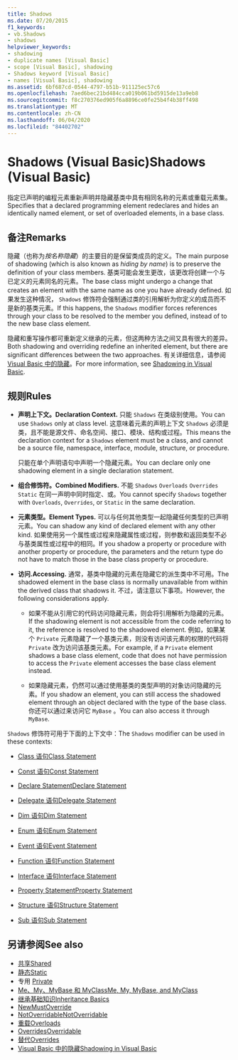 ```yaml
---
title: Shadows
ms.date: 07/20/2015
f1_keywords:
- vb.Shadows
- shadows
helpviewer_keywords:
- shadowing
- duplicate names [Visual Basic]
- scope [Visual Basic], shadowing
- Shadows keyword [Visual Basic]
- names [Visual Basic], shadowing
ms.assetid: 6bf687cd-0544-4797-b51b-911125ec57c6
ms.openlocfilehash: 7aed6bec21bd484cca019b061bd5915de13a9eb8
ms.sourcegitcommit: f8c270376ed905f6a8896ce0fe25b4f4b38ff498
ms.translationtype: MT
ms.contentlocale: zh-CN
ms.lasthandoff: 06/04/2020
ms.locfileid: "84402702"
---
```

# <a name="shadows-visual-basic"></a><span data-ttu-id="19b4f-102">Shadows (Visual Basic)</span><span class="sxs-lookup"><span data-stu-id="19b4f-102">Shadows (Visual Basic)</span></span>

<span data-ttu-id="19b4f-103">指定已声明的编程元素重新声明并隐藏基类中具有相同名称的元素或重载元素集。</span><span class="sxs-lookup"><span data-stu-id="19b4f-103">Specifies that a declared programming element redeclares and hides an identically named element, or set of overloaded elements, in a base class.</span></span>

## <a name="remarks"></a><span data-ttu-id="19b4f-104">备注</span><span class="sxs-lookup"><span data-stu-id="19b4f-104">Remarks</span></span>

<span data-ttu-id="19b4f-105">隐藏（也称为*按名称隐藏*）的主要目的是保留类成员的定义。</span><span class="sxs-lookup"><span data-stu-id="19b4f-105">The main purpose of shadowing (which is also known as *hiding by name*) is to preserve the definition of your class members.</span></span> <span data-ttu-id="19b4f-106">基类可能会发生更改，该更改将创建一个与已定义的元素同名的元素。</span><span class="sxs-lookup"><span data-stu-id="19b4f-106">The base class might undergo a change that creates an element with the same name as one you have already defined.</span></span> <span data-ttu-id="19b4f-107">如果发生这种情况， `Shadows` 修饰符会强制通过类的引用解析为你定义的成员而不是新的基类元素。</span><span class="sxs-lookup"><span data-stu-id="19b4f-107">If this happens, the `Shadows` modifier forces references through your class to be resolved to the member you defined, instead of to the new base class element.</span></span>

<span data-ttu-id="19b4f-108">隐藏和重写操作都可重新定义继承的元素，但这两种方法之间又具有很大的差异。</span><span class="sxs-lookup"><span data-stu-id="19b4f-108">Both shadowing and overriding redefine an inherited element, but there are significant differences between the two approaches.</span></span> <span data-ttu-id="19b4f-109">有关详细信息，请参阅[Visual Basic 中的隐藏](../../programming-guide/language-features/declared-elements/shadowing.md)。</span><span class="sxs-lookup"><span data-stu-id="19b4f-109">For more information, see [Shadowing in Visual Basic](../../programming-guide/language-features/declared-elements/shadowing.md).</span></span>

## <a name="rules"></a><span data-ttu-id="19b4f-110">规则</span><span class="sxs-lookup"><span data-stu-id="19b4f-110">Rules</span></span>

- <span data-ttu-id="19b4f-111">**声明上下文。**</span><span class="sxs-lookup"><span data-stu-id="19b4f-111">**Declaration Context.**</span></span> <span data-ttu-id="19b4f-112">只能 `Shadows` 在类级别使用。</span><span class="sxs-lookup"><span data-stu-id="19b4f-112">You can use `Shadows` only at class level.</span></span> <span data-ttu-id="19b4f-113">这意味着元素的声明上下文 `Shadows` 必须是类，且不能是源文件、命名空间、接口、模块、结构或过程。</span><span class="sxs-lookup"><span data-stu-id="19b4f-113">This means the declaration context for a `Shadows` element must be a class, and cannot be a source file, namespace, interface, module, structure, or procedure.</span></span>

  <span data-ttu-id="19b4f-114">只能在单个声明语句中声明一个隐藏元素。</span><span class="sxs-lookup"><span data-stu-id="19b4f-114">You can declare only one shadowing element in a single declaration statement.</span></span>

- <span data-ttu-id="19b4f-115">**组合修饰符。**</span><span class="sxs-lookup"><span data-stu-id="19b4f-115">**Combined Modifiers.**</span></span> <span data-ttu-id="19b4f-116">不能 `Shadows` `Overloads` `Overrides` `Static` 在同一声明中同时指定、或。</span><span class="sxs-lookup"><span data-stu-id="19b4f-116">You cannot specify `Shadows` together with `Overloads`, `Overrides`, or `Static` in the same declaration.</span></span>

- <span data-ttu-id="19b4f-117">**元素类型。**</span><span class="sxs-lookup"><span data-stu-id="19b4f-117">**Element Types.**</span></span> <span data-ttu-id="19b4f-118">可以与任何其他类型一起隐藏任何类型的已声明元素。</span><span class="sxs-lookup"><span data-stu-id="19b4f-118">You can shadow any kind of declared element with any other kind.</span></span> <span data-ttu-id="19b4f-119">如果使用另一个属性或过程来隐藏属性或过程，则参数和返回类型不必与基类属性或过程中的相同。</span><span class="sxs-lookup"><span data-stu-id="19b4f-119">If you shadow a property or procedure with another property or procedure, the parameters and the return type do not have to match those in the base class property or procedure.</span></span>

- <span data-ttu-id="19b4f-120">**访问.**</span><span class="sxs-lookup"><span data-stu-id="19b4f-120">**Accessing.**</span></span> <span data-ttu-id="19b4f-121">通常，基类中隐藏的元素在隐藏它的派生类中不可用。</span><span class="sxs-lookup"><span data-stu-id="19b4f-121">The shadowed element in the base class is normally unavailable from within the derived class that shadows it.</span></span> <span data-ttu-id="19b4f-122">不过，请注意以下事项。</span><span class="sxs-lookup"><span data-stu-id="19b4f-122">However, the following considerations apply.</span></span>

  - <span data-ttu-id="19b4f-123">如果不能从引用它的代码访问隐藏元素，则会将引用解析为隐藏的元素。</span><span class="sxs-lookup"><span data-stu-id="19b4f-123">If the shadowing element is not accessible from the code referring to it, the reference is resolved to the shadowed element.</span></span> <span data-ttu-id="19b4f-124">例如，如果某个 `Private` 元素隐藏了一个基类元素，则没有访问该元素的权限的代码将 `Private` 改为访问该基类元素。</span><span class="sxs-lookup"><span data-stu-id="19b4f-124">For example, if a `Private` element shadows a base class element, code that does not have permission to access the `Private` element accesses the base class element instead.</span></span>

  - <span data-ttu-id="19b4f-125">如果隐藏元素，仍然可以通过使用基类的类型声明的对象访问隐藏的元素。</span><span class="sxs-lookup"><span data-stu-id="19b4f-125">If you shadow an element, you can still access the shadowed element through an object declared with the type of the base class.</span></span> <span data-ttu-id="19b4f-126">你还可以通过来访问它 `MyBase` 。</span><span class="sxs-lookup"><span data-stu-id="19b4f-126">You can also access it through `MyBase`.</span></span>

<span data-ttu-id="19b4f-127">`Shadows` 修饰符可用于下面的上下文中：</span><span class="sxs-lookup"><span data-stu-id="19b4f-127">The `Shadows` modifier can be used in these contexts:</span></span>

- [<span data-ttu-id="19b4f-128">Class 语句</span><span class="sxs-lookup"><span data-stu-id="19b4f-128">Class Statement</span></span>](../statements/class-statement.md)

- [<span data-ttu-id="19b4f-129">Const 语句</span><span class="sxs-lookup"><span data-stu-id="19b4f-129">Const Statement</span></span>](../statements/const-statement.md)

- [<span data-ttu-id="19b4f-130">Declare Statement</span><span class="sxs-lookup"><span data-stu-id="19b4f-130">Declare Statement</span></span>](../statements/declare-statement.md)

- [<span data-ttu-id="19b4f-131">Delegate 语句</span><span class="sxs-lookup"><span data-stu-id="19b4f-131">Delegate Statement</span></span>](../statements/delegate-statement.md)

- [<span data-ttu-id="19b4f-132">Dim 语句</span><span class="sxs-lookup"><span data-stu-id="19b4f-132">Dim Statement</span></span>](../statements/dim-statement.md)

- [<span data-ttu-id="19b4f-133">Enum 语句</span><span class="sxs-lookup"><span data-stu-id="19b4f-133">Enum Statement</span></span>](../statements/enum-statement.md)

- [<span data-ttu-id="19b4f-134">Event 语句</span><span class="sxs-lookup"><span data-stu-id="19b4f-134">Event Statement</span></span>](../statements/event-statement.md)

- [<span data-ttu-id="19b4f-135">Function 语句</span><span class="sxs-lookup"><span data-stu-id="19b4f-135">Function Statement</span></span>](../statements/function-statement.md)

- [<span data-ttu-id="19b4f-136">Interface 语句</span><span class="sxs-lookup"><span data-stu-id="19b4f-136">Interface Statement</span></span>](../statements/interface-statement.md)

- [<span data-ttu-id="19b4f-137">Property Statement</span><span class="sxs-lookup"><span data-stu-id="19b4f-137">Property Statement</span></span>](../statements/property-statement.md)

- [<span data-ttu-id="19b4f-138">Structure 语句</span><span class="sxs-lookup"><span data-stu-id="19b4f-138">Structure Statement</span></span>](../statements/structure-statement.md)

- [<span data-ttu-id="19b4f-139">Sub 语句</span><span class="sxs-lookup"><span data-stu-id="19b4f-139">Sub Statement</span></span>](../statements/sub-statement.md)

## <a name="see-also"></a><span data-ttu-id="19b4f-140">另请参阅</span><span class="sxs-lookup"><span data-stu-id="19b4f-140">See also</span></span>

- [<span data-ttu-id="19b4f-141">共享</span><span class="sxs-lookup"><span data-stu-id="19b4f-141">Shared</span></span>](shared.md)
- [<span data-ttu-id="19b4f-142">静态</span><span class="sxs-lookup"><span data-stu-id="19b4f-142">Static</span></span>](static.md)
- <span data-ttu-id="19b4f-143">专用 </span><span class="sxs-lookup"><span data-stu-id="19b4f-143">[Private](private.md)</span></span>
- [<span data-ttu-id="19b4f-144">Me、My、MyBase 和 MyClass</span><span class="sxs-lookup"><span data-stu-id="19b4f-144">Me, My, MyBase, and MyClass</span></span>](../../programming-guide/program-structure/me-my-mybase-and-myclass.md)
- [<span data-ttu-id="19b4f-145">继承基础知识</span><span class="sxs-lookup"><span data-stu-id="19b4f-145">Inheritance Basics</span></span>](../../programming-guide/language-features/objects-and-classes/inheritance-basics.md)
- [<span data-ttu-id="19b4f-146">New</span><span class="sxs-lookup"><span data-stu-id="19b4f-146">MustOverride</span></span>](mustoverride.md)
- [<span data-ttu-id="19b4f-147">NotOverridable</span><span class="sxs-lookup"><span data-stu-id="19b4f-147">NotOverridable</span></span>](notoverridable.md)
- [<span data-ttu-id="19b4f-148">重载</span><span class="sxs-lookup"><span data-stu-id="19b4f-148">Overloads</span></span>](overloads.md)
- [<span data-ttu-id="19b4f-149">Overrides</span><span class="sxs-lookup"><span data-stu-id="19b4f-149">Overridable</span></span>](overridable.md)
- [<span data-ttu-id="19b4f-150">替代</span><span class="sxs-lookup"><span data-stu-id="19b4f-150">Overrides</span></span>](overrides.md)
- [<span data-ttu-id="19b4f-151">Visual Basic 中的隐藏</span><span class="sxs-lookup"><span data-stu-id="19b4f-151">Shadowing in Visual Basic</span></span>](../../programming-guide/language-features/declared-elements/shadowing.md)
